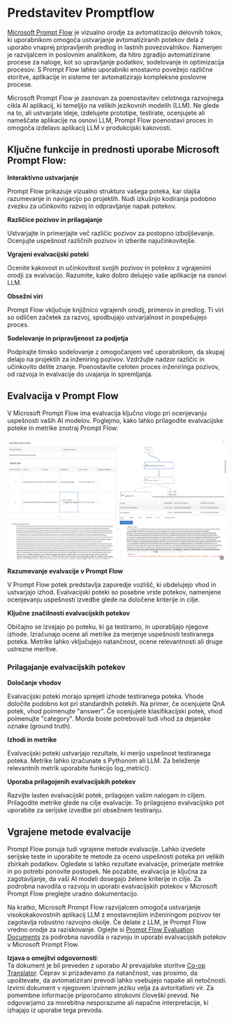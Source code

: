<!--
CO_OP_TRANSLATOR_METADATA:
{
  "original_hash": "3cbe7629d254f1043193b7fe22524d55",
  "translation_date": "2025-05-09T15:24:23+00:00",
  "source_file": "md/01.Introduction/05/Promptflow.md",
  "language_code": "sl"
}
-->
# **Predstavitev Promptflow**

[Microsoft Prompt Flow](https://microsoft.github.io/promptflow/index.html?WT.mc_id=aiml-138114-kinfeylo) je vizualno orodje za avtomatizacijo delovnih tokov, ki uporabnikom omogoča ustvarjanje avtomatiziranih potekov dela z uporabo vnaprej pripravljenih predlog in lastnih povezovalnikov. Namenjen je razvijalcem in poslovnim analitikom, da hitro zgradijo avtomatizirane procese za naloge, kot so upravljanje podatkov, sodelovanje in optimizacija procesov. S Prompt Flow lahko uporabniki enostavno povežejo različne storitve, aplikacije in sisteme ter avtomatizirajo kompleksne poslovne procese.

Microsoft Prompt Flow je zasnovan za poenostavitev celotnega razvojnega cikla AI aplikacij, ki temeljijo na velikih jezikovnih modelih (LLM). Ne glede na to, ali ustvarjate ideje, izdelujete prototipe, testirate, ocenjujete ali nameščate aplikacije na osnovi LLM, Prompt Flow poenostavi proces in omogoča izdelavo aplikacij LLM v produkcijski kakovosti.

## Ključne funkcije in prednosti uporabe Microsoft Prompt Flow:

**Interaktivno ustvarjanje**

Prompt Flow prikazuje vizualno strukturo vašega poteka, kar olajša razumevanje in navigacijo po projektih.
Nudi izkušnjo kodiranja podobno zvezku za učinkovito razvoj in odpravljanje napak potekov.

**Različice pozivov in prilagajanje**

Ustvarjajte in primerjajte več različic pozivov za postopno izboljševanje. Ocenjujte uspešnost različnih pozivov in izberite najučinkovitejše.

**Vgrajeni evalvacijski poteki**

Ocenite kakovost in učinkovitost svojih pozivov in potekov z vgrajenimi orodji za evalvacijo.
Razumite, kako dobro delujejo vaše aplikacije na osnovi LLM.

**Obsežni viri**

Prompt Flow vključuje knjižnico vgrajenih orodij, primerov in predlog. Ti viri so odličen začetek za razvoj, spodbujajo ustvarjalnost in pospešujejo proces.

**Sodelovanje in pripravljenost za podjetja**

Podpirajte timsko sodelovanje z omogočanjem več uporabnikom, da skupaj delajo na projektih za inženiring pozivov.
Vzdržujte nadzor različic in učinkovito delite znanje. Poenostavite celoten proces inženiringa pozivov, od razvoja in evalvacije do uvajanja in spremljanja.

## Evalvacija v Prompt Flow

V Microsoft Prompt Flow ima evalvacija ključno vlogo pri ocenjevanju uspešnosti vaših AI modelov. Poglejmo, kako lahko prilagodite evalvacijske poteke in metrike znotraj Prompt Flow:

![PFVizualise](../../../../../translated_images/pfvisualize.93c453890f4088830217fa7308b1a589058ed499bbfff160c85676066b5cbf2d.sl.png)

**Razumevanje evalvacije v Prompt Flow**

V Prompt Flow potek predstavlja zaporedje vozlišč, ki obdelujejo vhod in ustvarjajo izhod. Evalvacijski poteki so posebne vrste potekov, namenjene ocenjevanju uspešnosti izvedbe glede na določene kriterije in cilje.

**Ključne značilnosti evalvacijskih potekov**

Običajno se izvajajo po poteku, ki ga testiramo, in uporabljajo njegove izhode. Izračunajo ocene ali metrike za merjenje uspešnosti testiranega poteka. Metrike lahko vključujejo natančnost, ocene relevantnosti ali druge ustrezne meritve.

### Prilagajanje evalvacijskih potekov

**Določanje vhodov**

Evalvacijski poteki morajo sprejeti izhode testiranega poteka. Vhode določite podobno kot pri standardnih potekih.
Na primer, če ocenjujete QnA potek, vhod poimenujte "answer". Če ocenjujete klasifikacijski potek, vhod poimenujte "category". Morda boste potrebovali tudi vhod za dejanske oznake (ground truth).

**Izhodi in metrike**

Evalvacijski poteki ustvarjajo rezultate, ki merijo uspešnost testiranega poteka. Metrike lahko izračunate s Pythonom ali LLM. Za beleženje relevantnih metrik uporabite funkcijo log_metric().

**Uporaba prilagojenih evalvacijskih potekov**

Razvijte lasten evalvacijski potek, prilagojen vašim nalogam in ciljem. Prilagodite metrike glede na cilje evalvacije.
To prilagojeno evalvacijsko pot uporabite za serijske izvedbe pri obsežnem testiranju.

## Vgrajene metode evalvacije

Prompt Flow ponuja tudi vgrajene metode evalvacije.
Lahko izvedete serijske teste in uporabite te metode za oceno uspešnosti poteka pri velikih zbirkah podatkov.
Ogledate si lahko rezultate evalvacije, primerjate metrike in po potrebi ponovite postopek.
Ne pozabite, evalvacija je ključna za zagotavljanje, da vaši AI modeli dosegajo želene kriterije in cilje. Za podrobna navodila o razvoju in uporabi evalvacijskih potekov v Microsoft Prompt Flow preglejte uradno dokumentacijo.

Na kratko, Microsoft Prompt Flow razvijalcem omogoča ustvarjanje visokokakovostnih aplikacij LLM z enostavnejšim inženiringom pozivov ter zagotavlja robustno razvojno okolje. Če delate z LLM, je Prompt Flow vredno orodje za raziskovanje. Oglejte si [Prompt Flow Evaluation Documents](https://learn.microsoft.com/azure/machine-learning/prompt-flow/how-to-develop-an-evaluation-flow?view=azureml-api-2?WT.mc_id=aiml-138114-kinfeylo) za podrobna navodila o razvoju in uporabi evalvacijskih potekov v Microsoft Prompt Flow.

**Izjava o omejitvi odgovornosti**:  
Ta dokument je bil preveden z uporabo AI prevajalske storitve [Co-op Translator](https://github.com/Azure/co-op-translator). Čeprav si prizadevamo za natančnost, vas prosimo, da upoštevate, da avtomatizirani prevodi lahko vsebujejo napake ali netočnosti. Izvirni dokument v njegovem izvirnem jeziku velja za avtoritativni vir. Za pomembne informacije priporočamo strokovni človeški prevod. Ne odgovarjamo za morebitna nesporazume ali napačne interpretacije, ki izhajajo iz uporabe tega prevoda.